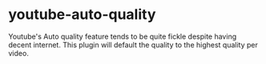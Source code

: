 # youtube-auto-quality

Youtube's Auto quality feature tends to be quite fickle despite having decent internet. This plugin will default the quality to the highest quality per video.
